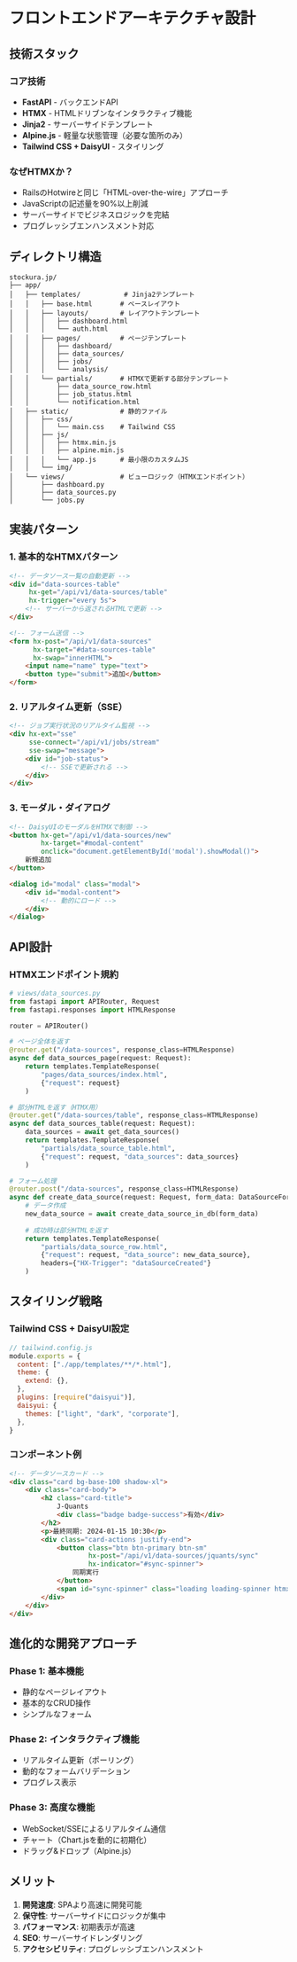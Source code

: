 # フロントエンドアーキテクチャ設計

## 技術スタック

### コア技術
- **FastAPI** - バックエンドAPI
- **HTMX** - HTMLドリブンなインタラクティブ機能
- **Jinja2** - サーバーサイドテンプレート
- **Alpine.js** - 軽量な状態管理（必要な箇所のみ）
- **Tailwind CSS + DaisyUI** - スタイリング

### なぜHTMXか？
- RailsのHotwireと同じ「HTML-over-the-wire」アプローチ
- JavaScriptの記述量を90%以上削減
- サーバーサイドでビジネスロジックを完結
- プログレッシブエンハンスメント対応

## ディレクトリ構造

```
stockura.jp/
├── app/
│   ├── templates/           # Jinja2テンプレート
│   │   ├── base.html       # ベースレイアウト
│   │   ├── layouts/        # レイアウトテンプレート
│   │   │   ├── dashboard.html
│   │   │   └── auth.html
│   │   ├── pages/          # ページテンプレート
│   │   │   ├── dashboard/
│   │   │   ├── data_sources/
│   │   │   ├── jobs/
│   │   │   └── analysis/
│   │   └── partials/       # HTMXで更新する部分テンプレート
│   │       ├── data_source_row.html
│   │       ├── job_status.html
│   │       └── notification.html
│   ├── static/             # 静的ファイル
│   │   ├── css/
│   │   │   └── main.css    # Tailwind CSS
│   │   ├── js/
│   │   │   ├── htmx.min.js
│   │   │   ├── alpine.min.js
│   │   │   └── app.js      # 最小限のカスタムJS
│   │   └── img/
│   └── views/              # ビューロジック（HTMXエンドポイント）
│       ├── dashboard.py
│       ├── data_sources.py
│       └── jobs.py
```

## 実装パターン

### 1. 基本的なHTMXパターン

```html
<!-- データソース一覧の自動更新 -->
<div id="data-sources-table" 
     hx-get="/api/v1/data-sources/table" 
     hx-trigger="every 5s">
    <!-- サーバーから返されるHTMLで更新 -->
</div>

<!-- フォーム送信 -->
<form hx-post="/api/v1/data-sources" 
      hx-target="#data-sources-table"
      hx-swap="innerHTML">
    <input name="name" type="text">
    <button type="submit">追加</button>
</form>
```

### 2. リアルタイム更新（SSE）

```html
<!-- ジョブ実行状況のリアルタイム監視 -->
<div hx-ext="sse" 
     sse-connect="/api/v1/jobs/stream"
     sse-swap="message">
    <div id="job-status">
        <!-- SSEで更新される -->
    </div>
</div>
```

### 3. モーダル・ダイアログ

```html
<!-- DaisyUIのモーダルをHTMXで制御 -->
<button hx-get="/api/v1/data-sources/new" 
        hx-target="#modal-content"
        onclick="document.getElementById('modal').showModal()">
    新規追加
</button>

<dialog id="modal" class="modal">
    <div id="modal-content">
        <!-- 動的にロード -->
    </div>
</dialog>
```

## API設計

### HTMXエンドポイント規約

```python
# views/data_sources.py
from fastapi import APIRouter, Request
from fastapi.responses import HTMLResponse

router = APIRouter()

# ページ全体を返す
@router.get("/data-sources", response_class=HTMLResponse)
async def data_sources_page(request: Request):
    return templates.TemplateResponse(
        "pages/data_sources/index.html",
        {"request": request}
    )

# 部分HTMLを返す（HTMX用）
@router.get("/data-sources/table", response_class=HTMLResponse)
async def data_sources_table(request: Request):
    data_sources = await get_data_sources()
    return templates.TemplateResponse(
        "partials/data_source_table.html",
        {"request": request, "data_sources": data_sources}
    )

# フォーム処理
@router.post("/data-sources", response_class=HTMLResponse)
async def create_data_source(request: Request, form_data: DataSourceForm):
    # データ作成
    new_data_source = await create_data_source_in_db(form_data)
    
    # 成功時は部分HTMLを返す
    return templates.TemplateResponse(
        "partials/data_source_row.html",
        {"request": request, "data_source": new_data_source},
        headers={"HX-Trigger": "dataSourceCreated"}
    )
```

## スタイリング戦略

### Tailwind CSS + DaisyUI設定

```javascript
// tailwind.config.js
module.exports = {
  content: ["./app/templates/**/*.html"],
  theme: {
    extend: {},
  },
  plugins: [require("daisyui")],
  daisyui: {
    themes: ["light", "dark", "corporate"],
  },
}
```

### コンポーネント例

```html
<!-- データソースカード -->
<div class="card bg-base-100 shadow-xl">
    <div class="card-body">
        <h2 class="card-title">
            J-Quants
            <div class="badge badge-success">有効</div>
        </h2>
        <p>最終同期: 2024-01-15 10:30</p>
        <div class="card-actions justify-end">
            <button class="btn btn-primary btn-sm"
                    hx-post="/api/v1/data-sources/jquants/sync"
                    hx-indicator="#sync-spinner">
                同期実行
            </button>
            <span id="sync-spinner" class="loading loading-spinner htmx-indicator"></span>
        </div>
    </div>
</div>
```

## 進化的な開発アプローチ

### Phase 1: 基本機能
- 静的なページレイアウト
- 基本的なCRUD操作
- シンプルなフォーム

### Phase 2: インタラクティブ機能
- リアルタイム更新（ポーリング）
- 動的なフォームバリデーション
- プログレス表示

### Phase 3: 高度な機能
- WebSocket/SSEによるリアルタイム通信
- チャート（Chart.jsを動的に初期化）
- ドラッグ&ドロップ（Alpine.js）

## メリット

1. **開発速度**: SPAより高速に開発可能
2. **保守性**: サーバーサイドにロジックが集中
3. **パフォーマンス**: 初期表示が高速
4. **SEO**: サーバーサイドレンダリング
5. **アクセシビリティ**: プログレッシブエンハンスメント
